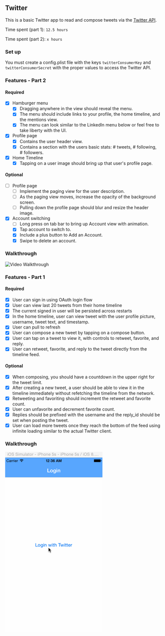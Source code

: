## Twitter

This is a basic Twitter app to read and compose tweets via the [Twitter API](https://apps.twitter.com/).

Time spent (part 1): `12.5 hours`

Time spent (part 2): `x hours`

### Set up
You must create a config.plist file with the keys `twitterConsumerKey` and `twitterConsumerSecret` with the proper values to access the Twitter API.

### Features - Part 2

#### Required
- [x] Hamburger menu
   - [x] Dragging anywhere in the view should reveal the menu.
   - [x] The menu should include links to your profile, the home timeline, and the mentions view.
   - [x] The menu can look similar to the LinkedIn menu below or feel free to take liberty with the UI.
- [x] Profile page
   - [x] Contains the user header view.
   - [x] Contains a section with the users basic stats: # tweets, # following, # followers.
- [x] Home Timeline
   - [x] Tapping on a user image should bring up that user's profile page.

#### Optional
- [ ] Profile page
   - [ ] Implement the paging view for the user description.
   - [ ] As the paging view moves, increase the opacity of the background screen.
   - [ ] Pulling down the profile page should blur and resize the header image.
- [x] Account switching
   - [ ] Long press on tab bar to bring up Account view with animation.
   - [x] Tap account to switch to.
   - [x] Include a plus button to Add an Account.
   - [x] Swipe to delete an account.

### Walkthrough

![Video Walkthrough](...)

### Features - Part 1

#### Required

- [x] User can sign in using OAuth login flow
- [x] User can view last 20 tweets from their home timeline
- [x] The current signed in user will be persisted across restarts
- [x] In the home timeline, user can view tweet with the user profile picture, username, tweet text, and timestamp.
- [x] User can pull to refresh
- [x] User can compose a new tweet by tapping on a compose button.
- [x] User can tap on a tweet to view it, with controls to retweet, favorite, and reply.
- [x] User can retweet, favorite, and reply to the tweet directly from the timeline feed.

#### Optional

- [x] When composing, you should have a countdown in the upper right for the tweet limit.
- [x] After creating a new tweet, a user should be able to view it in the timeline immediately without refetching the timeline from the network.
- [x] Retweeting and favoriting should increment the retweet and favorite count.
- [x] User can unfavorite and decrement favorite count.
- [x] Replies should be prefixed with the username and the reply\_id should be set when posting the tweet.
- [x] User can load more tweets once they reach the bottom of the feed using infinite loading similar to the actual Twitter client.

### Walkthrough

![Video Walkthrough](twitter.gif)

